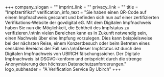 +++
company_slogan = ""
imprint_link = ""
privacy_link = ""
title = "Impfzertifikat"
verification_info_text = "Sie haben einen QR-Code auf einem Impfnachweis gescannt und befinden sich nun auf einer zertifizierten Verifikations-Website der govdigital eG. Mit dem Digitalen Impfnachweis haben Sie nun die Möglichkeit, die Echtheit des Impfstatus zu verifizieren.\n\nIn vielen Bereichen kann es in Zukunft notwendig sein, einen Nachweis über eine Impfung vorzulegen. Dies kann beispielsweise bei der nächsten Reise, einem Konzertbesuch oder beim Betreten eines sensiblen Bereichs der Fall sein.\n\nDieser Impfstatus ist durch den Digitalen Impfnachweis von UBIRCH fälschungssicher. Der Digitale Impfnachweis ist DSGVO-konform und entspricht durch die strenge Anonymisierung den höchsten Datenschutzanforderungen."
logo_subheader = "A Verification Service By Ubirch"
+++
